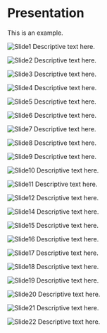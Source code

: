 # Presentation

This is an example.

![Slide1](images/Slide1.PNG)
Descriptive text here.

![Slide2](images/Slide2.PNG)
Descriptive text here.

![Slide3](images/Slide3.PNG)
Descriptive text here.

![Slide4](images/Slide4.PNG)
Descriptive text here.

![Slide5](images/Slide5.PNG)
Descriptive text here.

![Slide6](images/Slide6.PNG)
Descriptive text here.

![Slide7](images/Slide7.PNG)
Descriptive text here.

![Slide8](images/Slide8.PNG)
Descriptive text here.

![Slide9](images/Slide9.PNG)
Descriptive text here.

![Slide10](images/Slide10.PNG)
Descriptive text here.

![Slide11](images/Slide11.PNG)
Descriptive text here.

![Slide12](images/Slide12.PNG)
Descriptive text here.

![Slide14](images/Slide14.PNG)
Descriptive text here.

![Slide15](images/Slide15.PNG)
Descriptive text here.

![Slide16](images/Slide16.PNG)
Descriptive text here.

![Slide17](images/Slide17.PNG)
Descriptive text here.

![Slide18](images/Slide18.PNG)
Descriptive text here.

![Slide19](images/Slide19.PNG)
Descriptive text here.

![Slide20](images/Slide20.PNG)
Descriptive text here.

![Slide21](images/Slide21.PNG)
Descriptive text here.

![Slide22](images/Slide22.PNG)
Descriptive text here.
